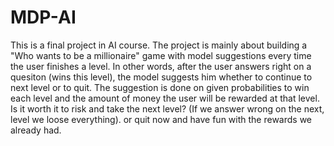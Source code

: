 # MDP-AI
This is a final project in AI course.
The project is mainly about building a "Who wants to be a millionaire" game with model suggestions every time the user finishes a level.
In other words, after the user answers right on a quesiton (wins this level), the model suggests him whether to continue to next level or to quit.
The suggestion is done on given probabilities to win each level and the amount of money the user will be rewarded at that level.
Is it worth it to risk and take the next level? (If we answer wrong on the next, level we loose everything). or quit now and have fun with the rewards we already had.  
